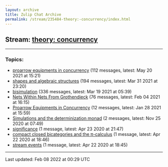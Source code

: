```yaml
---
layout: archive
title: Zulip Chat Archive
permalink: /stream/235484-theory:-concurrency/index.html
---
```


## Stream: [theory: concurrency](https://mattecapu.github.io/ct-zulip-archive/stream/235484-theory:-concurrency/index.html)
---

### Topics:

* [proarrow equipments in concurrency](topic/proarrow.20equipments.20in.20concurrency.html) (112 messages, latest: May 20 2021 at 15:21)
* [shapes and algebraic structures](topic/shapes.20and.20algebraic.20structures.html) (194 messages, latest: Mar 31 2021 at 23:20)
* [bisimulation](topic/bisimulation.html) (336 messages, latest: Mar 19 2021 at 05:39)
* [Nets Within Nets From Grothendieck](topic/Nets.20Within.20Nets.20From.20Grothendieck.html) (76 messages, latest: Feb 04 2021 at 16:15)
* [Proarrow Equipments in Concurrency](topic/Proarrow.20Equipments.20in.20Concurrency.html) (12 messages, latest: Jan 28 2021 at 15:59)
* [Simulations and the determinization monad](topic/Simulations.20and.20the.20determinization.20monad.html) (2 messages, latest: Nov 25 2020 at 07:49)
* [significance](topic/significance.html) (1 message, latest: Apr 23 2020 at 21:47)
* [compact closed bicategories and the π-calculus](topic/compact.20closed.20bicategories.20and.20the.20.CF.80-calculus.html) (1 message, latest: Apr 22 2020 at 18:46)
* [stream events](topic/stream.20events.html) (1 message, latest: Apr 22 2020 at 18:45)

<hr><p>Last updated: Feb 08 2022 at 00:29 UTC</p>